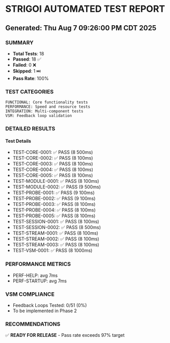 # STRIGOI AUTOMATED TEST REPORT
## Generated: Thu Aug  7 09:26:00 PM CDT 2025

### SUMMARY
- **Total Tests**: 18
- **Passed**: 18 ✅
- **Failed**: 0 ❌
- **Skipped**: 1 ⏭️
- **Pass Rate**: 100%

### TEST CATEGORIES
```
FUNCTIONAL: Core functionality tests
PERFORMANCE: Speed and resource tests
INTEGRATION: Multi-component tests
VSM: Feedback loop validation
```

### DETAILED RESULTS

#### Test Details

- TEST-CORE-0001: ✅ PASS (8
500ms)
- TEST-CORE-0002: ✅ PASS (8
100ms)
- TEST-CORE-0003: ✅ PASS (8
100ms)
- TEST-CORE-0004: ✅ PASS (8
100ms)
- TEST-CORE-0005: ✅ PASS (8
100ms)
- TEST-MODULE-0001: ✅ PASS (8
100ms)
- TEST-MODULE-0002: ✅ PASS (9
500ms)
- TEST-PROBE-0001: ✅ PASS (9
100ms)
- TEST-PROBE-0002: ✅ PASS (9
100ms)
- TEST-PROBE-0003: ✅ PASS (8
100ms)
- TEST-PROBE-0004: ✅ PASS (8
100ms)
- TEST-PROBE-0005: ✅ PASS (8
100ms)
- TEST-SESSION-0001: ✅ PASS (8
100ms)
- TEST-SESSION-0002: ✅ PASS (8
500ms)
- TEST-STREAM-0001: ✅ PASS (8
100ms)
- TEST-STREAM-0002: ✅ PASS (8
100ms)
- TEST-STREAM-0003: ✅ PASS (8
100ms)
- TEST-VSM-0001: ✅ PASS (8
1000ms)

### PERFORMANCE METRICS

- PERF-HELP: avg 7ms
- PERF-STARTUP: avg 7ms

### VSM COMPLIANCE

- Feedback Loops Tested: 0/51 (0%)
- To be implemented in Phase 2

### RECOMMENDATIONS

✅ **READY FOR RELEASE** - Pass rate exceeds 97% target
